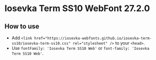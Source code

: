 # Iosevka Term SS10 WebFont 27.2.0

## How to use

- Add `<link href="https://iosevka-webfonts.github.io/iosevka-term-ss10/iosevka-term-ss10.css" rel="stylesheet" />` to your `<head>`.
- Use `fontFamily: 'Iosevka Term SS10 Web'` or `font-family: 'Iosevka Term SS10 Web'`.
